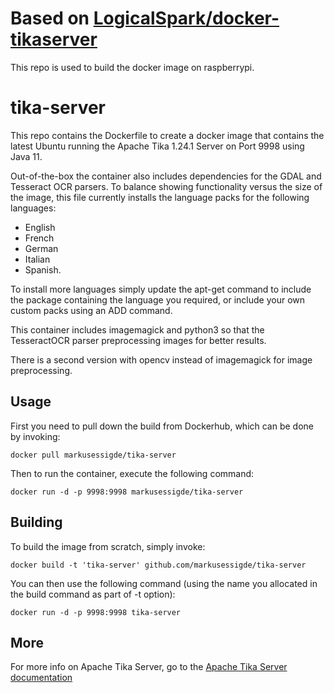 # Based on [LogicalSpark/docker-tikaserver](https://github.com/LogicalSpark/docker-tikaserver)
This repo is used to build the docker image on raspberrypi.

# tika-server
This repo contains the Dockerfile to create a docker image that contains the latest Ubuntu running the Apache Tika 1.24.1 Server on Port 9998 using Java 11.

Out-of-the-box the container also includes dependencies for the GDAL and Tesseract OCR parsers.  To balance showing functionality versus the size of the image, this file currently installs the language packs for the following languages:
* English
* French
* German
* Italian
* Spanish.

To install more languages simply update the apt-get command to include the package containing the language you required, or include your own custom packs using an ADD command.

This container includes imagemagick and python3 so that 
the TesseractOCR parser preprocessing images for better results.

There is a second version with opencv instead of imagemagick for image preprocessing.

## Usage

First you need to pull down the build from Dockerhub, which can be done by invoking:

    docker pull markusessigde/tika-server

Then to run the container, execute the following command:

    docker run -d -p 9998:9998 markusessigde/tika-server

## Building

To build the image from scratch, simply invoke:

    docker build -t 'tika-server' github.com/markusessigde/tika-server
   
You can then use the following command (using the name you allocated in the build command as part of -t option):

    docker run -d -p 9998:9998 tika-server
    
## More

For more info on Apache Tika Server, go to the [Apache Tika Server documentation](http://wiki.apache.org/tika/TikaJAXRS)
